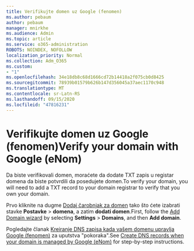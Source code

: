 ```yaml
---
title: Verifikujte domen uz Google (fenomen)
ms.author: pebaum
author: pebaum
manager: mnirkhe
ms.audience: Admin
ms.topic: article
ms.service: o365-administration
ROBOTS: NOINDEX, NOFOLLOW
localization_priority: Normal
ms.collection: Adm_O365
ms.custom:
- "1"
ms.openlocfilehash: 34e18db8c68d1666cd72b14418a2f075cb0d8425
ms.sourcegitcommit: 78939b01579b626b147d356045a37aec1170c948
ms.translationtype: MT
ms.contentlocale: sr-Latn-RS
ms.lasthandoff: 09/15/2020
ms.locfileid: "47816231"
---
```

# <a name="verify-your-domain-with-google-enom"></a><span data-ttu-id="8508e-102">Verifikujte domen uz Google (fenomen)</span><span class="sxs-lookup"><span data-stu-id="8508e-102">Verify your domain with Google (eNom)</span></span>

<span data-ttu-id="8508e-103">Da biste verifikovali domen, moraćete da dodate TXT zapis u registar domena da biste potvrdili da posedujete domen.</span><span class="sxs-lookup"><span data-stu-id="8508e-103">To verify your domain, you will need to add a TXT record to your domain registrar to verify that you own your domain.</span></span> 

<span data-ttu-id="8508e-104">Prvo kliknite na dugme [Dodaj čarobnjak za domen](https://admin.microsoft.com/Adminportal#/Domains) tako što ćete izabrati stavke **Postavke** \> **domena**, a zatim **dodati domen**.</span><span class="sxs-lookup"><span data-stu-id="8508e-104">First, follow the [Add Domain wizard](https://admin.microsoft.com/Adminportal#/Domains) by selecting **Settings** \> **Domains**, and then **Add domain**.</span></span>
  
<span data-ttu-id="8508e-105">Pogledajte članak [Kreiranje DNS zapisa kada vašem domenu upravlja Google (fenomen)](https://docs.microsoft.com/microsoft-365/admin/dns/create-dns-records-for-domain-managed-by-google-enom) za uputstva "pokoraka".</span><span class="sxs-lookup"><span data-stu-id="8508e-105">See [Create DNS records when your domain is managed by Google (eNom)](https://docs.microsoft.com/microsoft-365/admin/dns/create-dns-records-for-domain-managed-by-google-enom) for step-by-step instructions.</span></span>